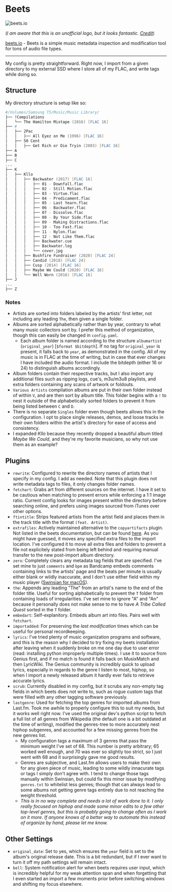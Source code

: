 # Beets

![beets.io](https://user-images.githubusercontent.com/38687140/40558805-bcdb279a-607e-11e8-96f9-71b743e5cff6.png)

(_I am aware that this is an unofficial logo, but it looks fantastic. [Credit](https://github.com/beetbox/beets/pull/2935)_)

[beets.io](http://beets.io) - Beets is a simple music metadata inspection and modification tool for tons of audio file types.

* * *

My config is pretty straightforward. Right now, I import from a given directory to my external SSD where I store all of my FLAC, and write tags while doing so.

## Structure

My directory structure is setup like so:

```zsh
#/Volumes/Samsung T5/Music/Music Library/
├── !Compilations
│   └── The Hamilton Mixtape (2016) [FLAC 16]
├── #
│   ├── 2Pac
│   │   ├── All Eyez on Me (1996) [FLAC 16]
│   ├── 50 Cent
│   │   ├── Get Rich or Die Tryin (2003) [FLAC 16]
├── A
├── B
├── C
...
├── K
│   ├── Kllo
│   │   ├── Backwater (2017) [FLAC 16]
│   │   │   ├── 01 - Downfall.flac
│   │   │   ├── 02 - Still Motion.flac
│   │   │   ├── 03 - Virtue.flac
│   │   │   ├── 04 - Predicament.flac
│   │   │   ├── 05 - Last Yearn.flac
│   │   │   ├── 06 - Backwater.flac
│   │   │   ├── 07 - Dissolve.flac
│   │   │   ├── 08 - By Your Side.flac
│   │   │   ├── 09 - Making Distractions.flac
│   │   │   ├── 10 - Too Fast.flac
│   │   │   ├── 11 - Nylon.flac
│   │   │   ├── 12 - Not Like Them.flac
│   │   │   ├── Backwater.cue
│   │   │   ├── Backwater.log
│   │   │   └── cover.jpg
│   │   ├── Bushfire Fundraiser (2020) [FLAC 24]
│   │   ├── Candid (2018) [FLAC 24]
│   │   ├── Cusp (2014) [FLAC 16]
│   │   ├── Maybe We Could (2020) [FLAC 16]
│   │   └── Well Worn (2016) [FLAC 16]
├── J
...
├── Z
```

### Notes

-   Artists are sorted into folders labeled by the artists' first letter, not including any leading `The`, then given a single folder.
-   Albums are sorted alphabetically rather than by year, contrary to what many music collectors sort by. I prefer this method of organization, though this can easily be changed in `config.yaml`.
    -   Each album folder is named according to the structure `albumartist` (`original_year`) [`$format $bitdepth`]. If no tag for `original_year` is present, it falls back to `year`, as demonstrated in the config. All of my music is in FLAC at the time of writing, but in case that ever changes I have included the audio format. I include the bitdepth (either 16 or 24) to distinguish albums accordingly.
-   Album folders contain their respective tracks, but I also import any additional files such as ripping logs, cue's, m3u/m3u8 playlists, and extra folders containing any scans of artwork or foldouts.
-   `Various Artists` compilation albums are put in their own folder instead of within `V`, and are then sort by album title. This folder begins with a `!` to nest it outside of the alphabetically sorted folders to prevent it from being listed between `C` and `D`.
-   There is no separate `Singles` folder even though beets allows this in the configuration. I opt to place single releases, demos, and loose tracks in their own folders within the artist's directory for ease of access and consistency.
-   I expanded _Kllo_ because they recently dropped a beautiful album titled _Maybe We Could_, and they're my favorite musicians, so why not use them as an example?

## Plugins

-   `rewrite`: Configured to rewrite the directory names of artists that I specify in my config. I add as needed. Note that this plugin does not write metadata tags to files, it only changes folder names.
-   `fetchart`: Grabs art from different sources on the internet. I have it set to be cautious when matching to prevent errors while enforcing a 1:1 image ratio. Current config looks for images present within the directory before searching online, and prefers using images sourced from iTunes over other options.
-   `ftintitle`: Strips featured artists from the artist field and places them in the track title with the format `(feat. Artist)`.
-   `extrafiles`: Actively maintained alternative to the `copyartifacts` plugin. Not listed in the beets documentation, but can be found [here](https://github.com/Holzhaus/beets-extrafiles). As you might have guessed, it moves any specified extra files to the import location. I've configured it to move all extra files and folders to prevent a file not explicitely stated from being left behind and requiring manual transfer to the new post-import album directory.
-   `zero`: Completely clears any metadata tag fields that are specified. I've set mine to just `comments` and `bpm` as Bandcamp embeds comments containing links to the artists' page and the beats per minute is usually either blank or wildly inaccurate, and I don't use either field within my music player ([Swinsian for macOS](https://swinsian.com)).
-   `the`: Appends any leading "The" from an artist's name to the end of the folder title. Useful for sorting alphabetically to prevent the `T` folder from containing loads of irregularities. I've set mine to ignore "A" and "An" because it personally does not make sense to me to have _A Tribe Called Quest_ sorted in the `T` folder.
-   `embedart`: Self-explanitory. Embeds album art into files. Pairs well with `fetchart`.
-   `importadded`: For preserving the _last modification_ times which can be useful for personal recordkeeping.
-   `lyrics`: I've tried plenty of music organization programs and software, and this is the reason why I decided to try fixing my beets installation after leaving when it suddenly broke on me one day due to user error (read: installing python improperly multiple times). I use it to source from Genius first, and if no match is found it falls back on MusixMatch and then LyricWiki. The Genius community is incredibly quick to upload lyrics, especially in regards to the genre I listen to most, hiphop, so when I import a newly released album it hardly ever fails to retrieve accurate lyrics.
-   `scrub`: Currently disabled in my config, but it scrubs any non-empty tag fields in which beets does not write to, such as rogue custom tags that were filled with any other tagging software previously.
-   `lastgenre`: Used for fetching the top genres for imported albums from Last.fm. Took me awhile to properly configure this to suit my needs, but it works well right now. I've used the original dev's python script to fetch a full list of all genres from Wikipedia (the default one is a bit outdated at the time of writing), modified the genres-tree to more accurately nest hiphop subgenres, and accounted for a few missing genres from the new genres list.
    -   My configuration tags a maximum of 3 genres that pass the minimum weight I've set of 68. This number is pretty arbitrary; 65 worked well enough, and 70 was ever so slightly too strict, so I just went with 68 and it surprisingly gave me good results.
    -   Genres are subjective, and Last.fm allows users to make their own for any given piece of music, leading to some wildly innacurate tags or tags I simply don't agree with. I tend to change those tags manually within Swinsian, but could fix this minor issue by modifying `genres.txt` to whitelist less genres; though that can always lead to some albums not getting genre tags entirely due to not reaching the weight threshold.
    -   _This is in no way complete and needs a lot of work done to it. I only really focused on hiphop and made some minor edits to a few other top-level genres, but this is probably going to change often as I work on it more. If anyone knows of a better way to automate this instead of organize by hand, please let me know._

## Other Settings

-   `original_date`: Set to yes, which ensures the `year` field is set to the album's original release date. This is a bit redundant, but if I ever want to turn it off my path settings will remain intact.
-   `bell`: System notification alert for when beets requires user input, which is incredibly helpful for my weak attention span and when forgetting that I even started an import a few moments prior before switching windows and shifting my focus elsewhere.
